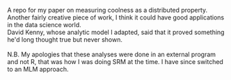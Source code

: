 A repo for my paper on measuring coolness as a distributed property.<br/>
Another fairly creative piece of work, I think it could have good applications in the data science world.<br/>
David Kenny, whose analytic model I adapted, said that it proved something he'd long thought true but never shown.
<br/>
<br/>
N.B. My apologies that these analyses were done in an external program and not R, that was how I was doing SRM at the time. I have since switched to an MLM approach.

